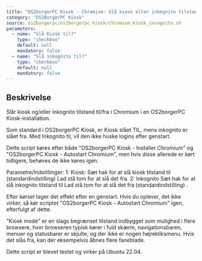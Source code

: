 ```yaml
---
title: "OS2borgerPC Kiosk - Chromium: Slå kiosk eller inkognito tilstand til/fra"
category: "OS2BorgerPC Kiosk"
source: os2borgerpc/os2borgerpc_kiosk/chromium_kiosk_incognito.sh
parameters:
  - name: "Slå Kiosk til?"
    type: "checkbox"
    default: null
    mandatory: false
  - name: "Slå inkognito til?"
    type: "checkbox"
    default: null
    mandatory: false
---
```


## Beskrivelse
Slår kiosk og/eller inkognito tilstand til/fra i Chromium i en OS2borgerPC Kiosk-installation.

Som standard i OS2borgerPC Kiosk, er Kiosk slået TIL, mens inkognito er slået fra.
Med Inkognito til, vil den ikke huske logins efter genstart.

Dette script køres efter både "OS2borgerPC Kiosk - Installer Chromium" og "OS2borgerPC Kiosk - Autostart Chromium", 
men hvis disse allerede er kørt tidligere, behøves de ikke køres igen.

Parametre/Indstillinger:
1: Kiosk:
    Sæt hak for at slå kiosk tilstand til (standardindstilling)
    Lad stå tom for at slå det fra.
2: Inkognito
    Sæt hak for at slå inkognito tilstand til
    Lad stå tom for at slå det fra (standardindstilling) .

Efter kørsel tager det effekt efter en genstart.
Hvis du oplever, det ikke virker, så kør scriptet "OS2borgerPC Kiosk - Autostart Chromium" igen, efterfulgt af dette.

"Kiosk mode" er en slags begrænset tilstand indbygget som mulighed i flere browsere, hvor browseren typisk kører i fuld skærm, navigationsbaren, menuer og statusbarer er skjulte, og der ikke er nogen højrekliksmenu. Hvis det slås fra, kan der eksempelvis åbnes flere faneblade.

Dette script er blevet testet og virker på Ubuntu 22.04.